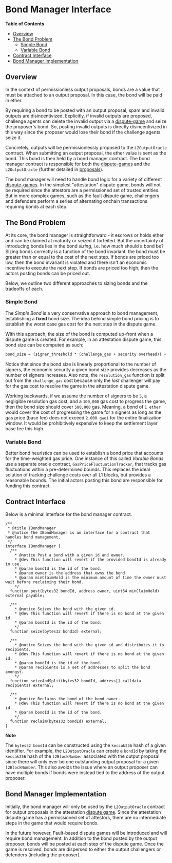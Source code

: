 # Bond Manager Interface

<!-- START doctoc generated TOC please keep comment here to allow auto update -->
<!-- DON'T EDIT THIS SECTION, INSTEAD RE-RUN doctoc TO UPDATE -->
**Table of Contents**

- [Overview](#overview)
- [The Bond Problem](#the-bond-problem)
  - [Simple Bond](#simple-bond)
  - [Variable Bond](#variable-bond)
- [Contract Interface](#contract-interface)
- [Bond Manager Implementation](#bond-manager-implementation)

<!-- END doctoc generated TOC please keep comment here to allow auto update -->

## Overview

In the context of permissionless output proposals, bonds are a value that must
be attached to an output proposal. In this case, the bond will be paid in ether.

By requiring a bond to be posted with an output proposal, spam and invalid outputs
are disincentivized. Explicitly, if invalid outputs are proposed, challenge agents
can delete the invalid output via a [dispute-game](./dispute-game.md) and seize the
proposer's bond. So, posting invalid outputs is directly disincentivized in this way
since the proposer would lose their bond if the challenge agents seize it.

Concretely, outputs will be permissionlessly proposed to the `L2OutputOracle` contract.
When submitting an output proposal, the ether value is sent as the bond. This bond is
then held by a bond manager contract. The bond manager contract is responsible for
both the [dispute-games](./dispute-game.md) and the `L2OutputOracle` (further detailed
in [proposals](./proposals.md)).

The bond manager will need to handle bond logic for a variety of different
[dispute-games](./dispute-game-interface.md). In the simplest "attestation" dispute game,
bonds will not be required since the attestors are a permissioned set of trusted entities.
But in more complex games, such as the fault dispute game, challengers and defenders
perform a series of alternating onchain transactions requiring bonds at each step.

## The Bond Problem

At its core, the bond manager is straightforward - it escrows or holds ether and can be claimed
at maturity or seized if forfeited. But the uncertainty of introducing bonds lies in the
bond _sizing_, i.e. how much should a bond be? Sizing bonds correctly is a function of
the bond invariant: the bond must be greater than or equal to the cost of the next step.
If bonds are priced too low, then the bond invariant is violated and there isn't an economic
incentive to execute the next step. If bonds are priced too high, then the actors posting
bonds can be priced out.

Below, we outline two different approaches to sizing bonds and the tradeoffs of each.

### Simple Bond

The _Simple Bond_ is a very conservative approach to bond management, establishing a **fixed** bond
size. The idea behind simple bond pricing is to establish the worst case gas cost for
the next step in the dispute game.

With this approach, the size of the bond is computed up-front when a dispute game is created.
For example, in an attestation dispute game, this bond size can be computed as such:

```md
bond_size = (signer_threshold * (challenge_gas + security overhead)) + resolution_gas(signer_threshold)
```

Notice that since the bond size is linearly proportional to the number of signers, the economic
security a given bond size provides decreases as the number of signers increases. Also note, the
`resolution_gas` function is split out from the `challenge_gas` cost because only the _last_ challenger
will pay for the gas cost to resolve the game in the attestation dispute game.

Working backwards, if we assume the number of signers to be `5`, a negligible resolution gas cost, and
a `100,000` gas cost to progress the game, then the bond size should cover `500,000` gas. Meaning, a bond
of `1 ether` would cover the cost of progressing the game for `5` signers as long as the gas price
(base fee) does not exceed `2,000 gwei` for the entire finalization window. It would be prohibitively
expensive to keep the settlement layer base fee this high.

### Variable Bond

Better bond heuristics can be used to establish a bond price that accounts for
the time-weighted gas price. One instance of this called _Varable Bonds_ use a
separate oracle contract, `GasPriceFluctuationTracker`, that tracks gas fluctuations
within a pre-determined bounds. This replaces the ideal solution of tracking
challenge costs over all L1 blocks, but provides a reasonable bounds. The initial
actors posting this bond are responsible for funding this contract.

## Contract Interface

Below is a minimal interface for the bond manager contract.

```solidity
/**
 * @title IBondManager
 * @notice The IBondManager is an interface for a contract that handles bond management.
 */
interface IBondManager {
  /**
    * @notice Post a bond with a given id and owner.
    * @dev This function will revert if the provided bondId is already in use.
    * @param bondId is the id of the bond.
    * @param owner is the address that owns the bond.
    * @param minClaimHold is the minimum amount of time the owner must wait before reclaiming their bond.
    */
  function post(bytes32 bondId, address owner, uint64 minClaimHold) external payable;

  /**
    * @notice Seizes the bond with the given id.
    * @dev This function will revert if there is no bond at the given id.
    * @param bondId is the id of the bond.
    */
  function seize(bytes32 bondId) external;

  /**
    * @notice Seizes the bond with the given id and distributes it to recipients.
    * @dev This function will revert if there is no bond at the given id.
    * @param bondId is the id of the bond.
    * @param recipients is a set of addresses to split the bond amongst.
    */
  function seizeAndSplit(bytes32 bondId, address[] calldata recipients) external;

  /**
    * @notice Reclaims the bond of the bond owner.
    * @dev This function will revert if there is no bond at the given id.
    * @param bondId is the id of the bond.
    */
  function reclaim(bytes32 bondId) external;
}
```

**Note**

The `bytes32 bondId` can be constructed using the `keccak256` hash of a given identifier.
For example, the `L2OutputOracle` can create a `bondId` by taking the `keccak256` hash of
the `l2BlockNumber` associated with the output proposal since there will only ever be one
outstanding output proposal for a given `l2BlockNumber`.
This also avoids the issue where an output proposer can have multiple bonds if bonds were
instead tied to the address of the output proposer.

## Bond Manager Implementation

Initially, the bond manager will only be used by the `L2OutputOracle` contract
for output proposals in the attestation [dispute game](./dispute-game.md). Since
the attestation dispute game has a permissioned set of attestors, there are no
intermediate steps in the game that would require bonds.

In the future however, Fault-based dispute games will be introduced and will
require bond management. In addition to the bond posted by the output proposer,
bonds will be posted at each step of the dispute game. Once the game is resolved,
bonds are dispersed to either the output challengers or defenders
(including the proposer).
